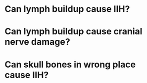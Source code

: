 # Can lymph buildup cause IIH?


# Can lymph buildup cause cranial nerve damage? 

# Can skull bones in wrong place cause IIH? 

